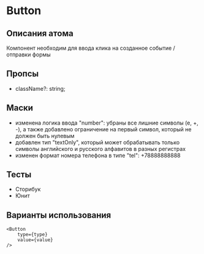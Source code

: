 # Button
## Описания атома
Компонент необходим для ввода клика на созданное событие / отправки формы
## Пропсы
-    className?: string;

## Маски
- изменена логика ввода "number": убраны все лишние символы (е, +, -), а также добавлено ограничение на первый символ, который не должен быть нулевым
- добавлен тип "textOnly", который может обрабатывать только символы английского и русского алфавитов в разных регистрах
- изменен формат номера телефона в типе "tel":  +78888888888
## Тесты
- Сторибук
- Юнит
## Варианты использования
    <Button
        type={type}
        value={value}
    />


